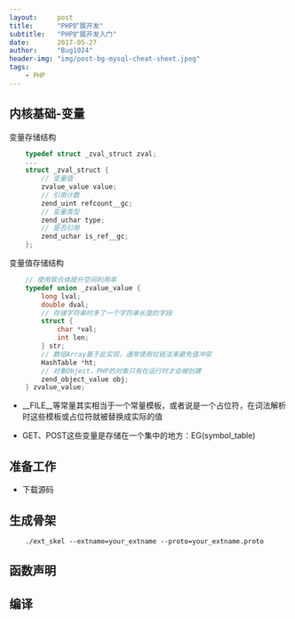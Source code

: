 ```yaml
---
layout:     post
title:      "PHP扩展开发"
subtitle:   "PHP扩展开发入门"
date:       2017-05-27
author:     "Bug1024"
header-img: "img/post-bg-mysql-cheat-sheet.jpeg"
tags:
    - PHP
---
```


## 内核基础-变量
变量存储结构
```c
    typedef struct _zval_struct zval;
    ...
    struct _zval_struct {
        // 变量值
        zvalue_value value;
        // 引用计数
        zend_uint refcount__gc;
        // 变量类型
        zend_uchar type;
        // 是否引用
        zend_uchar is_ref__gc;
    };
```

变量值存储结构
```c
    // 使用联合体提升空间利用率
    typedef union _zvalue_value {
        long lval;
        double dval;
        // 存储字符串时多了一个字符串长度的字段
        struct {
            char *val;
            int len;
        } str;
        // 数组Array基于此实现，通常使用拉链法来避免值冲突
        HashTable *ht;
        // 对象Object，PHP的对象只有在运行时才会被创建
        zend_object_value obj;
    } zvalue_value;
```

 - __FILE__等常量其实相当于一个常量模板，或者说是一个占位符，在词法解析时这些模板或占位符就被替换成实际的值

 - GET、POST这些变量是存储在一个集中的地方：EG(symbol_table)

## 准备工作
 - 下载源码

## 生成骨架
```shell
    ./ext_skel --extname=your_extname --proto=your_extname.proto
```

## 函数声明

## 编译


